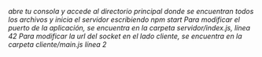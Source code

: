 *abre tu consola y accede al directorio principal donde se encuentran todos los archivos y inicia el servidor escribiendo npm start*
*Para modificar el puerto de la aplicación, se encuentra en la carpeta servidor/index.js, línea 42*
*Para modificar la url del socket en el lado cliente, se encuentra en la carpeta cliente/main.js línea 2*
